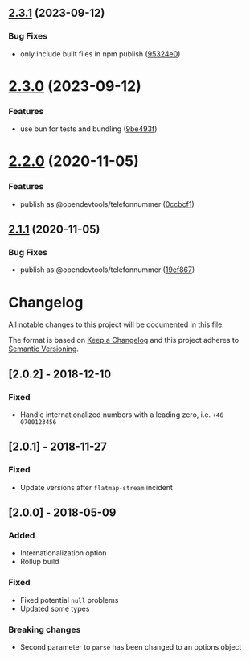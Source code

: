## [2.3.1](https://github.com/opendevtools/telefonnummer/compare/v2.3.0...v2.3.1) (2023-09-12)


### Bug Fixes

* only include built files in npm publish ([95324e0](https://github.com/opendevtools/telefonnummer/commit/95324e041d1fc505dd6baef732b14b1565e86d68))

# [2.3.0](https://github.com/opendevtools/telefonnummer/compare/v2.2.0...v2.3.0) (2023-09-12)


### Features

* use bun for tests and bundling ([9be493f](https://github.com/opendevtools/telefonnummer/commit/9be493f331486573f1c6fec46a8d22f95f45a827))

# [2.2.0](https://github.com/opendevtools/telefonnummer/compare/v2.1.1...v2.2.0) (2020-11-05)


### Features

* publish as @opendevtools/telefonnummer ([0ccbcf1](https://github.com/opendevtools/telefonnummer/commit/0ccbcf18a514e9550036a287334b4b7ded66e7bc))

## [2.1.1](https://github.com/opendevtools/telefonnummer/compare/v2.1.0...v2.1.1) (2020-11-05)


### Bug Fixes

* publish as @opendevtools/telefonnummer ([19ef867](https://github.com/opendevtools/telefonnummer/commit/19ef8679cc6d4482333ed124a315a313ca7a6111))

# Changelog
All notable changes to this project will be documented in this file.

The format is based on [Keep a Changelog](http://keepachangelog.com/en/1.0.0/)
and this project adheres to [Semantic Versioning](http://semver.org/spec/v2.0.0.html).

## [2.0.2] - 2018-12-10
### Fixed
- Handle internationalized numbers with a leading zero, i.e. `+46 0700123456`

## [2.0.1] - 2018-11-27
### Fixed
- Update versions after `flatmap-stream` incident

## [2.0.0] - 2018-05-09
### Added
- Internationalization option
- Rollup build

### Fixed
- Fixed potential `null` problems
- Updated some types

### Breaking changes
- Second parameter to `parse` has been changed to an options object

